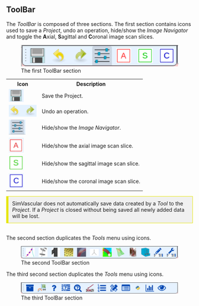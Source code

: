 <h2 id="gui_toolbar"> ToolBar </h2>

The <i>ToolBar</i> is composed of three sections. The first section contains icons used to save a <i>Project</i>, undo an operation, hide/show
the <i>Image Navigator</i> and toggle the <b>A</b>xial, <b>S</b>agittal and <b>C</b>oronal image scan slices.

<figure>
  <img class="svImg svImgMd"  src="/documentation/quickguide/gui/images/toolbar-1.png"> 
  <figcaption class="svCaption">The first ToolBar section </figcaption>
</figure>

<table class="table table-bordered" style="width:100%">
  <tr>
    <th> Icon </th>
    <th> Description </th>
  </tr>

  <tr>
    <td> <img src="/documentation/quickguide/gui/images/gui-save-icon.png" width="40" height="35"> </td>
    <td> Save the Project. </td>
  </tr>

  <tr>
    <td> <img src="/documentation/quickguide/gui/images/gui-undo-icon.png" width="75" height="32"> </td>
    <td> Undo an operation. </td>
  </tr>

  <tr>
    <td> <img src="/documentation/quickguide/gui/images/gui-img-nav-icon.png" width="45" height="40"> </td>
    <td> Hide/show the <i>Image Navigator</i>. </td>
  </tr>

  <tr>
    <td> <img src="/documentation/quickguide/gui/images/gui-a-plane-icon.png" width="40" height="40"> </td>
    <td> Hide/show the axial image scan slice. </td>
  </tr>

  <tr>
    <td> <img src="/documentation/quickguide/gui/images/gui-s-plane-icon.png" width="40" height="40"> </td>
    <td> Hide/show the sagittal image scan slice. </td>
  </tr>

  <tr>
    <td> <img src="/documentation/quickguide/gui/images/gui-c-plane-icon.png" width="40" height="40"> </td>
    <td> Hide/show the coronal image scan slice. </td>
  </tr>

</table>

<div style="background-color: #F0F0F0; padding: 10px; border: 1px solid #e6e600; border-left: 6px solid #e6e600">
SimVascular does not automatically save data created by a <i>Tool</i> to the <i>Project</i>. If a <i>Project</i> is closed without
being saved all newly added data will be lost. 
</div>
<br>

The second section duplicates the _Tools_ menu using icons.

<figure>
  <img class="svImg svImgMd"  src="/documentation/quickguide/gui/images/toolbar-2.png"> 
  <figcaption class="svCaption"> The second ToolBar section</figcaption>
</figure>

The third second section duplicates the _Tools_ menu using icons.

<figure>
  <img class="svImg svImgMd"  src="/documentation/quickguide/gui/images/toolbar-3.png"> 
  <figcaption class="svCaption"> The third ToolBar section</figcaption>
</figure>
